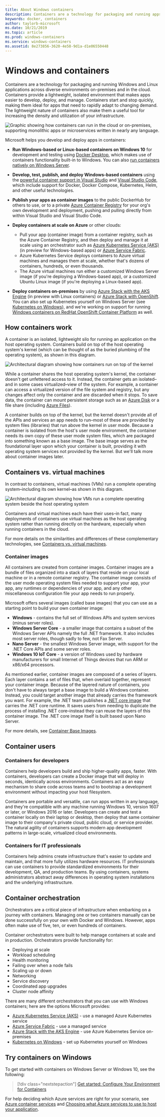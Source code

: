 ```yaml
---
title: About Windows containers
description: Containers are a technology for packaging and running apps--including Windows apps--across diverse environments on-premises and in the cloud. This topic discusses how Microsoft, Windows, and Azure help you develop and deploy apps in containers, including using Docker and Azure Kubernetes Service.
keywords: docker, containers
author: taylorb-microsoft
ms.date: 10/21/2019
ms.topic: article
ms.prod: windows-containers
ms.service: windows-containers
ms.assetid: 8e273856-3620-4e58-9d1a-d1e06550448
---
```

# Windows and containers

Containers are a technology for packaging and running Windows and Linux applications across diverse environments on-premises and in the cloud. Containers provide a lightweight, isolated environment that makes apps easier to develop, deploy, and manage. Containers start and stop quickly, making them ideal for apps that need to rapidly adapt to changing demand. The lightweight nature of containers also make them a useful tool for increasing the density and utilization of your infrastructure.

![Graphic showing how containers can run in the cloud or on-premises, supporting monolithic apps or microservices written in nearly any language.](media/about-3-box.png)

Microsoft helps you develop and deploy apps in containers:

- <strong>Run Windows-based or Linux-based containers on Windows 10</strong> for development and testing using [Docker Desktop](https://store.docker.com/editions/community/docker-ce-desktop-windows), which makes use of containers functionality built-in to Windows. You can also [run containers natively on Windows Server](../quick-start/set-up-environment.md?tabs=Windows-Server).
- <strong>Develop, test, publish, and deploy Windows-based containers</strong> using the [powerful container support in Visual Studio](https://docs.microsoft.com/visualstudio/containers/overview) and [Visual Studio Code](https://code.visualstudio.com/docs/azure/docker), which include support for Docker, Docker Compose, Kubernetes, Helm, and other useful technologies.
- <strong>Publish your apps as container images</strong> to the public DockerHub for others to use, or to a private [Azure Container Registry](https://azure.microsoft.com/services/container-registry/) for your org's own development and deployment, pushing and pulling directly from within Visual Studio and Visual Studio Code.
- <strong>Deploy containers at scale on Azure</strong> or other clouds:

  - Pull your app (container image) from a container registry, such as the Azure Container Registry, and then deploy and manage it at scale using an orchestrator such as [Azure Kubernetes Service (AKS)](https://docs.microsoft.com/azure/aks/intro-kubernetes) (in preview for Windows-based apps) or [Azure Service Fabric](https://docs.microsoft.com/azure/service-fabric/).
  - Azure Kubernetes Service deploys containers to Azure virtual machines and manages them at scale, whether that's dozens of containers, hundreds, or even thousands.
  - The Azure virtual machines run either a customized Windows Server image (if you're deploying a Windows-based app), or a customized Ubuntu Linux image (if you're deploying a Linux-based app).
- <strong>Deploy containers on-premises</strong> by using [Azure Stack with the AKS Engine](https://docs.microsoft.com/azure-stack/user/azure-stack-kubernetes-aks-engine-overview) (in preview with Linux containers) or [Azure Stack with OpenShift](https://docs.microsoft.com/azure/virtual-machines/linux/openshift-azure-stack). You can also set up Kubernetes yourself on Windows Server (see [Kubernetes on Windows](../kubernetes/getting-started-kubernetes-windows.md)), and we're working on support for running [Windows containers on RedHat OpenShift Container Platform](https://techcommunity.microsoft.com/t5/Networking-Blog/Managing-Windows-containers-with-Red-Hat-OpenShift-Container/ba-p/339821) as well.

## How containers work

A container is an isolated, lightweight silo for running an application on the host operating system. Containers build on top of the host operating system's kernel (which can be thought of as the buried plumbing of the operating system), as shown in this diagram.

![Architectural diagram showing how containers run on top of the kernel](media/container-diagram.svg)

While a container shares the host operating system's kernel, the container doesn't get unfettered access to it. Instead, the container gets an isolated–and in some cases virtualized–view of the system. For example, a container can access a virtualized version of the file system and registry, but any changes affect only the container and are discarded when it stops. To save data, the container can mount persistent storage such as an [Azure Disk](https://azure.microsoft.com/services/storage/disks/) or a file share (including [Azure Files](https://azure.microsoft.com/services/storage/files/)).

A container builds on top of the kernel, but the kernel doesn't provide all of the APIs and services an app needs to run–most of these are provided by system files (libraries) that run above the kernel in user mode. Because a container is isolated from the host's user mode environment, the container needs its own copy of these user mode system files, which are packaged into something known as a base image. The base image serves as the foundational layer upon which your container is built, providing it with operating system services not provided by the kernel. But we'll talk more about container images later.

## Containers vs. virtual machines

In contrast to containers, virtual machines (VMs) run a complete operating system–including its own kernel–as shown in this diagram.

![Architectural diagram showing how VMs run a complete operating system beside the host operating system](media/virtual-machine-diagram.svg)

Containers and virtual machines each have their uses–in fact, many deployments of containers use virtual machines as the host operating system rather than running directly on the hardware, especially when running containers in the cloud.

For more details on the similarities and differences of these complementary technologies, see [Containers vs. virtual machines](containers-vs-vm.md).

### Container images

All containers are created from container images. Container images are a bundle of files organized into a stack of layers that reside on your local machine or in a remote container registry. The container image consists of the user mode operating system files needed to support your app, your app, any runtimes or dependencies of your app, and any other miscellaneous configuration file your app needs to run properly.

Microsoft offers several images (called base images) that you can use as a starting point to build your own container image:

* <strong>Windows</strong> - contains the full set of Windows APIs and system services (minus server roles).
* <strong>Windows Server Core</strong> - a smaller image that contains a subset of the Windows Server APIs namely the full .NET framework. It also includes most server roles, though sadly to few, not Fax Server.
* <strong>Nano Server</strong> - the smallest Windows Server image, with support for the .NET Core APIs and some server roles.
* <strong>Windows 10 IoT Core</strong> - a version of Windows used by hardware manufacturers for small Internet of Things devices that run ARM or x86/x64 processors.

As mentioned earlier, container images are composed of a series of layers. Each layer contains a set of files that, when overlaid together, represent your container image. Because of the layered nature of containers, you don't have to always target a base image to build a Windows container. Instead, you could target another image that already carries the framework you want. For example, the .NET team publishes a [.NET core image](https://hub.docker.com/_/microsoft-dotnet-core) that carries the .NET core runtime. It saves users from needing to duplicate the process of installing .NET core–instead they can reuse the layers of this container image. The .NET core image itself is built based upon Nano Server.

For more details, see [Container Base Images](../manage-containers/container-base-images.md).

## Container users

### Containers for developers

Containers help developers build and ship higher-quality apps, faster. With containers, developers can create a Docker image that will deploy in seconds, identically across environments. Containers act as an easy mechanism to share code across teams and to bootstrap a development environment without impacting your host filesystem.

Containers are portable and versatile, can run apps written in any language, and they're compatible with any machine running Windows 10, version 1607 or later, or Windows 2016 or later. Developers can create and test a container locally on their laptop or desktop, then deploy that same container image to their company's private cloud, public cloud, or service provider. The natural agility of containers supports modern app development patterns in large-scale, virtualized cloud environments.

### Containers for IT professionals

Containers help admins create infrastructure that's easier to update and maintain, and that more fully utilizes hardware resources. IT professionals can use containers to provide standardized environments for their development, QA, and production teams. By using containers, systems administrators abstract away differences in operating system installations and the underlying infrastructure.

## Container orchestration

Orchestrators are a critical piece of infrastructure when embarking on a journey with containers. Managing one or two containers manually can be done successfully on your own with Docker and Windows. However, apps often make use of five, ten, or even hundreds of containers.

Container orchestrators were built to help manage containers at scale and in production. Orchestrators provide functionality for:

- Deploying at scale
- Workload scheduling
- Health monitoring
- Failing over when a node fails
- Scaling up or down
- Networking
- Service discovery
- Coordinated app upgrades
- Cluster node affinity

There are many different orchestrators that you can use with Windows containers; here are the options Microsoft provides:
- [Azure Kubernetes Service (AKS)](https://docs.microsoft.com/azure/aks/intro-kubernetes) - use a managed Azure Kubernetes service
- [Azure Service Fabric](https://docs.microsoft.com/azure/service-fabric/) - use a managed service
- [Azure Stack with the AKS Engine](https://docs.microsoft.com/azure-stack/user/azure-stack-kubernetes-aks-engine-overview) - use Azure Kubernetes Service on-premises
- [Kubernetes on Windows](../kubernetes/getting-started-kubernetes-windows.md) - set up Kubernetes yourself on Windows

## Try containers on Windows

To get started with containers on Windows Server or Windows 10, see the following:
> [!div class="nextstepaction"]
> [Get started: Configure Your Environment for Containers](../quick-start/set-up-environment.md)

For help deciding which Azure services are right for your scenario, see [Azure container services](https://azure.microsoft.com/product-categories/containers/) and [Choosing what Azure services to use to host your application](https://docs.microsoft.com/azure/architecture/guide/technology-choices/compute-decision-tree).
